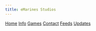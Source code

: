 ```yaml
---
title: eMarines Studios
---
```


[Home](./index.md)  [Info](./info.md)  [Games](./games.md)  [Contact](./contact.md)  [Feeds](./feeds.md)  [Updates](./updates.md)
